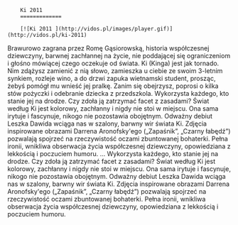 
        Ki 2011 
        =============
        
        [![Ki 2011 ](http://vidos.pl/images/player.gif)](http://vidos.pl/ki-2011)
        
        
 Brawurowo zagrana przez Romę Gąsiorowską, historia współczesnej dziewczyny, barwnej zachłannej na życie, nie poddającej się ograniczeniom i głośno mówiącej czego oczekuje od świata. Ki (Kinga) jest jak tornado. Nim zdążysz zamienić z nią słowo, zamieszka u ciebie ze swoim 3-letnim synkiem, rozleje wino, a do drzwi zapuka wietnamski student, prosząc, żebyś pomógł mu wnieść jej pralkę. Zanim się obejrzysz, poprosi o kilka stów pożyczki i odebranie dziecka z przedszkola. Wykorzysta każdego, kto stanie jej na drodze. Czy zdoła ją zatrzymać facet z zasadami? Świat według Ki jest kolorowy, zachłanny i nigdy nie stoi w miejscu. Ona sama irytuje i fascynuje, nikogo nie pozostawia obojętnym. Odważny debiut Leszka Dawida wciąga nas w szalony, barwny wir świata Ki. Zdjęcia inspirowane obrazami Darrena Aronofsky'ego („Zapaśnik”, „Czarny łabędź”) pozwalają spojrzeć na rzeczywistość oczami zbuntowanej bohaterki. Pełna ironii, wnikliwa obserwacja życia współczesnej dziewczyny, opowiedziana z lekkością i poczuciem humoru.   ... Wykorzysta każdego, kto stanie jej na drodze. Czy zdoła ją zatrzymać facet z zasadami? Świat według Ki jest kolorowy, zachłanny i nigdy nie stoi w miejscu. Ona sama irytuje i fascynuje, nikogo nie pozostawia obojętnym. Odważny debiut Leszka Dawida wciąga nas w szalony, barwny wir świata Ki. Zdjęcia inspirowane obrazami Darrena Aronofsky'ego („Zapaśnik”, „Czarny łabędź”) pozwalają spojrzeć na rzeczywistość oczami zbuntowanej bohaterki. Pełna ironii, wnikliwa obserwacja życia współczesnej dziewczyny, opowiedziana z lekkością i poczuciem humoru.
    